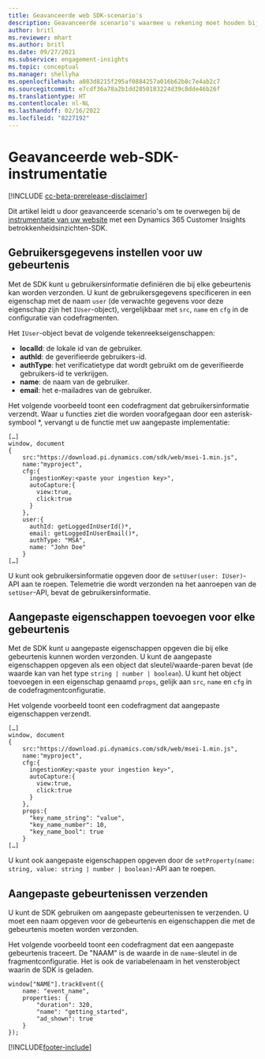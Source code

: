 ```yaml
---
title: Geavanceerde web SDK-scenario's
description: Geavanceerde scenario's waarmee u rekening moet houden bij het instrumenteren van uw website met een SDK.
author: britl
ms.reviewer: mhart
ms.author: britl
ms.date: 09/27/2021
ms.subservice: engagement-insights
ms.topic: conceptual
ms.manager: shellyha
ms.openlocfilehash: a083d8215f295af0884257a016b62b8c7e4ab2c7
ms.sourcegitcommit: e7cdf36a78a2b1dd2850183224d39c8dde46b26f
ms.translationtype: HT
ms.contentlocale: nl-NL
ms.lasthandoff: 02/16/2022
ms.locfileid: "8227192"
---
```

# <a name="advanced-web-sdk-instrumentation"></a>Geavanceerde web-SDK-instrumentatie

[!INCLUDE [cc-beta-prerelease-disclaimer](includes/cc-beta-prerelease-disclaimer.md)]

Dit artikel leidt u door geavanceerde scenario's om te overwegen bij de [instrumentatie van uw website](instrument-website.md) met een Dynamics 365 Customer Insights betrokkenheidsinzichten-SDK.

## <a name="setting-user-details-for-your-event"></a>Gebruikersgegevens instellen voor uw gebeurtenis

Met de SDK kunt u gebruikersinformatie definiëren die bij elke gebeurtenis kan worden verzonden. U kunt de gebruikersgegevens specificeren in een eigenschap met de naam `user` (de verwachte gegevens voor deze eigenschap zijn het `IUser`-object), vergelijkbaar met `src`, `name` en `cfg` in de configuratie van codefragmenten.

Het `IUser`-object bevat de volgende tekenreekseigenschappen:

- **localId**: de lokale id van de gebruiker.
- **authId**: de geverifieerde gebruikers-id.
- **authType**: het verificatietype dat wordt gebruikt om de geverifieerde gebruikers-id te verkrijgen.
- **name**: de naam van de gebruiker.
- **email**: het e-mailadres van de gebruiker.

Het volgende voorbeeld toont een codefragment dat gebruikersinformatie verzendt. Waar u functies ziet die worden voorafgegaan door een asterisk-symbool *, vervangt u de functie met uw aangepaste implementatie:

```
[…]
window, document
{
    src:"https://download.pi.dynamics.com/sdk/web/msei-1.min.js",
    name:"myproject",
    cfg:{
      ingestionKey:<paste your ingestion key>",
      autoCapture:{
        view:true,
        click:true
      }
    },
    user:{
      authId: getLoggedInUserId()*,
      email: getLoggedInUserEmail()*,
      authType: "MSA",
      name: "John Doe"
    }
[…]
```

U kunt ook gebruikersinformatie opgeven door de `setUser(user: IUser)`-API aan te roepen. Telemetrie die wordt verzonden na het aanroepen van de `setUser`-API, bevat de gebruikersinformatie.

## <a name="adding-custom-properties-for-each-event"></a>Aangepaste eigenschappen toevoegen voor elke gebeurtenis

Met de SDK kunt u aangepaste eigenschappen opgeven die bij elke gebeurtenis kunnen worden verzonden. U kunt de aangepaste eigenschappen opgeven als een object dat sleutel/waarde-paren bevat (de waarde kan van het type `string | number | boolean`). U kunt het object toevoegen in een eigenschap genaamd `props`, gelijk aan `src`, `name` en `cfg` in de codefragmentconfiguratie.

Het volgende voorbeeld toont een codefragment dat aangepaste eigenschappen verzendt.

```
[…]
window, document
{
    src:"https://download.pi.dynamics.com/sdk/web/msei-1.min.js",
    name:"myproject",
    cfg:{
      ingestionKey:<paste your ingestion key>",
      autoCapture:{
        view:true,
        click:true
      }
    },
    props:{
      "key_name_string": "value",
      "key_name_number": 10,
      "key_name_bool": true
    }
[…]
```

U kunt ook aangepaste eigenschappen opgeven door de `setProperty(name: string, value: string | number | boolean)`-API aan te roepen.

## <a name="sending-custom-events"></a>Aangepaste gebeurtenissen verzenden

U kunt de SDK gebruiken om aangepaste gebeurtenissen te verzenden. U moet een naam opgeven voor de gebeurtenis en eigenschappen die met de gebeurtenis moeten worden verzonden.

Het volgende voorbeeld toont een codefragment dat een aangepaste gebeurtenis traceert. De "NAAM" is de waarde in de `name`-sleutel in de fragmentconfiguratie. Het is ook de variabelenaam in het vensterobject waarin de SDK is geladen.

```
window["NAME"].trackEvent({
    name: "event_name",
    properties: {
        "duration": 320,
        "name": "getting_started",
        "ad_shown": true
    }
});
```


[!INCLUDE[footer-include](../includes/footer-banner.md)]
